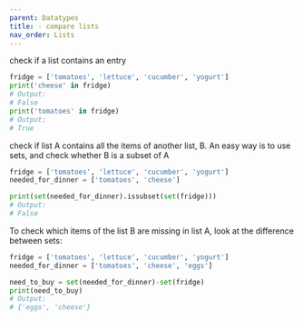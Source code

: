 ```yaml
---
parent: Datatypes 
title: - compare lists 
nav_order: Lists 
---
```


check if a list contains an entry
``` python
fridge = ['tomatoes', 'lettuce', 'cucumber', 'yogurt']
print('cheese' in fridge)
# Output:
# False
print('tomatoes' in fridge)
# Output:
# True
```

check if list A contains all the items of another list, B.
An easy way is to use sets, and check whether B is a subset of A
``` python
fridge = ['tomatoes', 'lettuce', 'cucumber', 'yogurt']
needed_for_dinner = ['tomatoes', 'cheese']

print(set(needed_for_dinner).issubset(set(fridge)))
# Output:
# False
```

To check which items of the list B are missing in list A, look at the difference between sets:
``` python
fridge = ['tomatoes', 'lettuce', 'cucumber', 'yogurt']
needed_for_dinner = ['tomatoes', 'cheese', 'eggs']

need_to_buy = set(needed_for_dinner)-set(fridge)
print(need_to_buy)
# Output:
# {'eggs', 'cheese'}
```